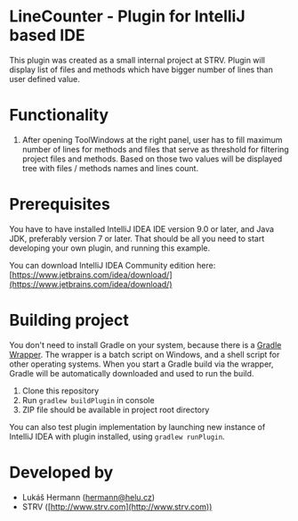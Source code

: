 LineCounter - Plugin for IntelliJ based IDE
============
This plugin was created as a small internal project at STRV. Plugin will display list of files and methods which have bigger number of lines than user defined value.


Functionality
=============
1. After opening ToolWindows at the right panel, user has to fill maximum number of lines for methods and files that serve as threshold for filtering project files and methods. Based on those two values will be displayed tree with files / methods names and lines count.


Prerequisites
=============
You have to have installed IntelliJ IDEA IDE version 9.0 or later, and Java JDK, preferably version 7 or later. That should be all you need to start developing your own plugin, and running this example.

You can download IntelliJ IDEA Community edition here: [https://www.jetbrains.com/idea/download/](https://www.jetbrains.com/idea/download/)


Building project
================
You don't need to install Gradle on your system, because there is a [Gradle Wrapper](http://www.gradle.org/docs/current/userguide/gradle_wrapper.html). The wrapper is a batch script on Windows, and a shell script for other operating systems. When you start a Gradle build via the wrapper, Gradle will be automatically downloaded and used to run the build.

1. Clone this repository
2. Run `gradlew buildPlugin` in console
3. ZIP file should be available in project root directory

You can also test plugin implementation by launching new instance of IntelliJ IDEA with plugin installed, using `gradlew runPlugin`.


Developed by
============
* Lukáš Hermann ([hermann@helu.cz](hermann@helu.cz))
* STRV ([http://www.strv.com](http://www.strv.com))
